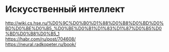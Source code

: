# Искусственный интеллект

http://wiki.cs.hse.ru/%D0%9C%D0%B0%D1%88%D0%B8%D0%BD%D0%BD%D0%BE%D0%B5_%D0%BE%D0%B1%D1%83%D1%87%D0%B5%D0%BD%D0%B8%D0%B5_1  
https://habr.com/ru/post/704608/  
https://neural.radkopeter.ru/book/  
